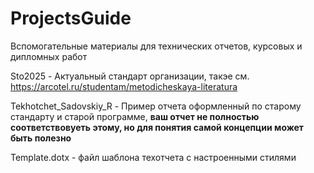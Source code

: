 # ProjectsGuide
Вспомогательные материалы для технических отчетов, курсовых и дипломных работ

Sto2025 - Актуальный стандарт организации, такэе см. https://arcotel.ru/studentam/metodicheskaya-literatura

Tekhotchet_Sadovskiy_R - Пример отчета оформленный по старому стандарту и старой программе, **ваш отчет не полностью соответствовуеть этому, но для понятия самой концепции может быть полезно**

Template.dotx - файл шаблона техотчета с настроенными стилями